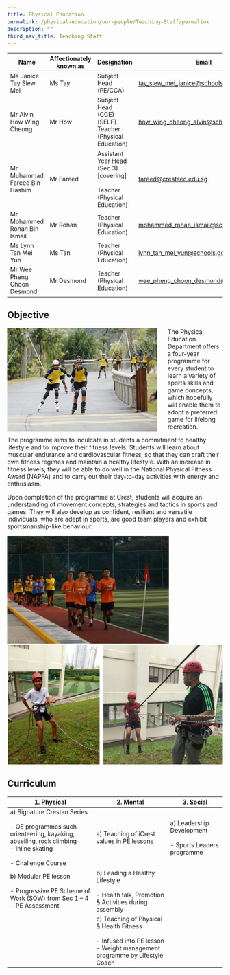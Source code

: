 ```yaml
---
title: Physical Education
permalink: /physical-education/our-people/Teaching-Staff/permalink
description: ""
third_nav_title: Teaching Staff
---
```

| Name | Affectionately<br>known as | Designation | Email |
|---|---|---|---|
| Ms Janice Tay Siew Mei | Ms Tay | Subject Head<br>(PE/CCA) | tay_siew_mei_janice@schools.gov.sg |
| Mr Alvin How Wing Cheong | Mr How | Subject Head<br>(CCE)[SELF]<br>Teacher <br>(Physical Education) | how_wing_cheong_alvin@schools.gov.sg |
| Mr Muhammad Fareed Bin Hashim | Mr Fareed  | Assistant Year Head<br>(Sec 3) [covering]<br><br>Teacher <br>(Physical Education) | fareed@crestsec.edu.sg |
| Mr Mohammed Rohan Bin Ismail | Mr Rohan | Teacher <br>(Physical Education) | mohammed_rohan_ismail@schools.gov.sg |
| Ms Lynn Tan Mei Yun | Ms Tan | Teacher <br>(Physical Education) | lynn_tan_mei_yun@schools.gov.sg |
| Mr Wee Pheng Choon Desmond | Mr Desmond | Teacher <br>(Physical Education) | wee_pheng_choon_desmond@schools.gov.sg |

Objective
---------
<img src="/images/pe1.jpg" style="width:350px;height:240px;margin-right:25px;" align = "left">

The Physical Education Department offers a four-year programme for every student to learn a variety of sports skills and game concepts, which hopefully will enable them to adopt a preferred game for lifelong recreation.

The programme aims to inculcate in students a commitment to healthy lifestyle and to improve their fitness levels. Students will learn about muscular endurance and cardiovascular fitness, so that they can craft their own fitness regimes and maintain a healthy lifestyle. With an increase in fitness levels, they will be able to do well in the National Physical Fitness Award (NAPFA) and to carry out their day-to-day activities with energy and enthusiasm.

Upon completion of the programme at Crest, students will acquire an understanding of movement concepts, strategies and tactics in sports and games. They will also develop as confident, resilient and versatile individuals, who are adept in sports, are good team players and exhibit sportsmanship-like behaviour.

<img src="/images/pe2.jpg" style="width:75%">
<br>
<img src="/images/pe3.png" style="width:100%">

Curriculum
----------

| 1. Physical |  2. Mental | 3. Social |
|---|---|---|
| a) Signature Crestan Series<br><br>- OE programmes such orienteering, kayaking, abseiling, rock climbing<br>- Inline skating<br><br>- Challenge Course | a) Teaching of iCrest values in PE lessons | a) Leadership Development<br><br>- Sports Leaders programme |
| b) Modular PE lesson<br><br>- Progressive PE Scheme of Work (SOW) from Sec 1 – 4<br>- PE Assessment | b) Leading a Healthy Lifestyle<br><br>- Health talk, Promotion & Activities during assembly |  |
|  | c) Teaching of Physical & Health Fitness<br><br>- Infused into PE lesson<br>- Weight management programme by Lifestyle Coach |   |